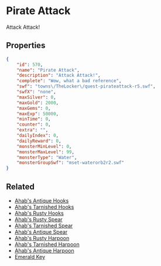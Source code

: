 # Pirate Attack

Attack Attack!

## Properties

```json
{
    "id": 570,
    "name": "Pirate Attack",
    "description": "Attack Attack!",
    "complete": "Wow, what a bad reference",
    "swf": "towns\/TheLocker\/quest-pirateattack-r5.swf",
    "swfX": "none",
    "maxSilver": 0,
    "maxGold": 2000,
    "maxGems": 0,
    "maxExp": 50000,
    "minTime": 0,
    "counter": 0,
    "extra": "",
    "dailyIndex": 0,
    "dailyReward": 0,
    "monsterMinLevel": 0,
    "monsterMaxLevel": 99,
    "monsterType": "Water",
    "monsterGroupSwf": "mset-waterorb2r2.swf"
}
```

## Related

- [Ahab's Antique Hooks](../items/3569-ahab-s-antique-hooks.md)
- [Ahab's Tarnished Hooks](../items/3570-ahab-s-tarnished-hooks.md)
- [Ahab's Rusty Hooks](../items/3571-ahab-s-rusty-hooks.md)
- [Ahab's Rusty Spear](../items/3572-ahab-s-rusty-spear.md)
- [Ahab's Tarnished Spear](../items/3573-ahab-s-tarnished-spear.md)
- [Ahab's Antique Spear](../items/3574-ahab-s-antique-spear.md)
- [Ahab's Rusty Harpoon](../items/3575-ahab-s-rusty-harpoon.md)
- [Ahab's Tarnished Harpoon](../items/3576-ahab-s-tarnished-harpoon.md)
- [Ahab's Antique Harpoon](../items/3577-ahab-s-antique-harpoon.md)
- [Emerald Key](../items/15628-emerald-key.md)

